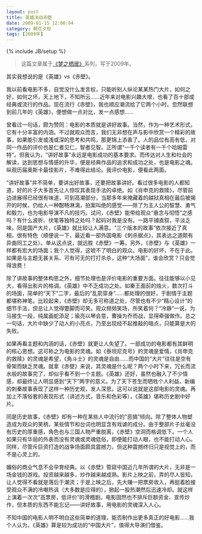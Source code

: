 ```yaml
---
layout: post
title: 英雄决战赤壁
date: 2009-01-15 12:00:04
category: 朝花夕拾
tags: [2009年]
---
```

{% include JB/setup %}

> 这篇文章属于[《梦之栖居》](/posts/where-the-dreams-reside/)系列，写于2009年。
	
<!--more-->

其实我想说的是《英雄》vs《赤壁》。

我以前看电影不多，自觉没什么发言权，只能听别人纵论某某热门大片，如何之好，如何之坏，天上地下，不知所云……近年来对电影兴趣大增，也看了百十部或经典或流行的作品。现在流行《赤壁》，我也顺应潮流给了它两个小时。忽然联想到前几年的《英雄》，便想做一点对比，发一点感想……

曾看过一句话，颇为赞同：电影的本质就是讲好故事。当然，作为一种艺术形式，它有十分丰富的内涵。不过就观众而言，我们无非想在声与影中欣赏一个精彩的故事，如果能引发或浅或深的思考和共鸣，那更锦上添香了。人的品位有高有低，对同一作品的评价也是仁者见仁，智者见智。正所谓“一千个读者有一千个哈姆雷特”。但我认为，“讲好故事”永远是电影成功的基本要求。而传达对人生和社会的解读，达到思想与情感的升华，便是经典作品的追求和成功之处，也是电影之魂。纵观历届奥斯卡最佳影片，不难得此结论。我评价电影，便看此两面。

“讲好故事”并不简单，要讲出好故事，还要把故事讲好。看过很多电影的人都知道，好的片子大多首先让人惊叹其表现手法的卓绝。如《肖申克的救赎》，尽管前边进展得已经很有味道，可到高潮部分，当那多年来掩藏着的越狱真相在最后被揭开的时候，仍给人一种酣畅淋漓，拍案叫绝的感觉——除了为主人公的智慧、勇气和毅力，也为电影导演不凡的技巧。试问，《赤壁》能带给观众“悬念与彻悟”之感吗？有什么波折、伏笔等独特之处吗？起码对我是没有。一路平铺直叙，平淡乏味。同是国产大片，《英雄》就比较让人满意。“三个版本的故事”依次接近了真相，很有特色（顺便说一下，最近看一部外国电影《刺杀据点》，其表达之道颇有异曲同工之处）。单从这点说，就远胜《赤壁》一筹。另外，《赤壁》与《英雄》一样都有宏大的场面；我个人觉得，这唬不了明白的观众。电影的好坏，不在于此。如果是与主题无甚关系、可有可无的打打杀杀，这种“大场面”，谁会欣赏？只会觉得浪费！

除了讲故事的整体构思之外，细节处理也是评价电影的重要方面。往往能够以小见大，看得出影片的格调。《英雄》中不乏成功之处。如秦王面前的烛火，数次打斗的场面，简单的“天下”二字，最后的“乱箭穿身”……都处理的很好，于剧情于主题都堪称神笔。比较起来，《赤壁》却无多可称道之处，尽管也有不少“精心设计”的细节手法，但总让人觉得蹩脚而可笑。观众频频笑场，所笑着何？“冷静”一说，为马接生一段，纯属画蛇添足；瑜亮以琴会意，曹操为乔而战，显得牵强做作。总之一句话，大片中缺少了动人的小亮点，乃至出现经不起推敲的暗点，只能算是大的失败。

如果再看主题和内涵的话，《赤壁》就更让人失望了。一部成功的电影都有其鲜明的核心思想。这可称之为电影的灵魂。如《泰坦尼克号》的灵魂是爱情，《肖申克的救赎》的灵魂是希望，《角斗士》的灵魂是自由……而中国的“大片”往往是空有骨架而缺乏灵魂。就拿《赤壁》来说，其灵魂是什么呢？两个小时下来，冗长而流水般的故事完了，却似乎看不到一个主题。《英雄》还好，虽然也融入了不少情感，却最终让人明显感到“天下”两字的意义。为了天下苍生而牺牲个人利益，新编的刺秦故事表现了这样一种历史观，发人深思。这可以说就是这部电影的灵魂。再加上不落俗套的表现形式（讲述方式，音乐和色彩等），《英雄》堪称历史剧中好片。

同是历史故事，《赤壁》却有一种在某些人中流行的“恶搞”倾向。除了整体人物塑造成为观众的笑柄，某些情节和台词也明显含有戏谑的成分。由于整部片子丝毫没有历史的厚重感，角色也与三国人物严重脱离，《赤壁》空洞而格调低下。一个人如果只有华丽的外表而没有灵魂或灵魂低俗，即便能打动人眼，也不能打动人心。同样，尽管斥巨资打造的战争场面颇具震撼力，但这种震撼终归只是视觉上的，而不是心灵上的。

媚俗的商业气息不会孕育经典。以《赤壁》管窥中国近几年所谓的大片，无非是一场金钱的游戏。投资越来越多，炒作越来越成熟。影片上映之前，弄的尽人皆知，让人觉得不看就是落后于潮流；于是上映之后，先大赚一把票房收入，再挺着脸接受观众不满的冷嘲热讽（大多数是应得的），掀起一股热潮然后迅速冷却。就这样上演着一次次“高票房，低评价”的滑稽剧。电影固然也不排斥巨额资金、宣传炒作，但本质的东西不能忘记——讲好故事，用电影的灵魂深入人心。

不知中国的电影人明不明白这些简单的道理，能否制作出更多真正的好电影……我个人认为，《英雄》算是较为成功的“中国大片”，值得大导演们借鉴。